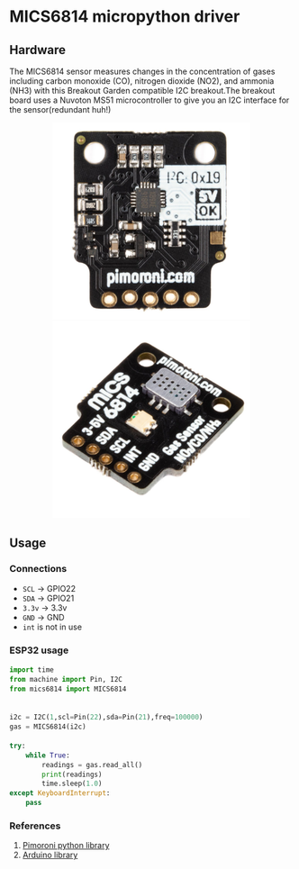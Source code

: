 # MICS6814 micropython driver
## Hardware
The MICS6814 sensor measures changes in the concentration of gases 
including carbon monoxide (CO), nitrogen dioxide (NO2), and ammonia (NH3) 
with this Breakout Garden compatible I2C breakout.The breakout board
uses a Nuvoton MS51 microcontroller to give you an I2C interface for the sensor(redundant huh!)

<p align="center">
<img height="350" src="images/MICS6814_1.jpg"></img>
<img height="350" src="images/MICS6814_2.jpg"></img>
</p>

## Usage
### Connections
* `SCL` -> GPIO22
* `SDA` -> GPIO21
* `3.3v` -> 3.3v
* `GND` -> GND
* `int` is not in use

### ESP32 usage
```python
import time
from machine import Pin, I2C
from mics6814 import MICS6814


i2c = I2C(1,scl=Pin(22),sda=Pin(21),freq=100000)
gas = MICS6814(i2c)

try:
    while True:
        readings = gas.read_all()
        print(readings)
        time.sleep(1.0)
except KeyboardInterrupt:
    pass
```
### References
1. [Pimoroni python library](https://github.com/pimoroni/mics6814-python)
2. [Arduino library](https://github.com/eNBeWe/MiCS6814-I2C-Library)

